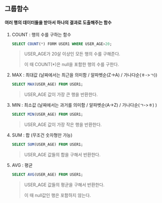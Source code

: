 ## 그룹함수

#### 여러 행의 데이터들을 받아서 하나의 결과로 도출해주는 함수

1. COUNT : 행의 수를 구하는 함수

   ```` sql
   SELECT COUNT(*) FORM USER1 WHERE USER_AGE>20;
   ````

   > USER_AGE가 20살 이상인 모든 행의 수를 구해준다. 
   >
   > 이 때 COUNT(*)은 null을 포함한 행의 수를 구한다.

2. MAX : 최대값 (날짜에서는 최근을 의미함 / 알파벳순(Z->A) / 가나다순(ㅎ->ㄱ))

   ````sql
   SELECT MAX(USER_AGE) FROM USER1;
   ````

   > USER_AGE 값이 가장 큰 행을 반환한다.

3. MIN : 최소값 (날짜에서는 과거를 의미함 / 알파벳순(A->Z) / 가나다순(ㄱ->ㅎ) )

   ````sql
   SELECT MIN(USER_AGE) FROM USER1;
   ````

   > USER_AGE 값이 가장 작은 행을 반환한다.

4. SUM : 합 (무조건 숫자형만 가능)

   ````sql
   SELECT SUM(USER_AGE) FROM USER1;
   ````

   > USER_AGE 값들의 합을 구해서 반환한다.

5. AVG : 평균

   ````sql
   SELECT AVG(USER_AGE) FROM USER1;
   ````

   > USER_AGE 값들의 평균을 구해서 반환한다. 
   >
   > 이 때 null값인 행은 포함하지 않는다.

